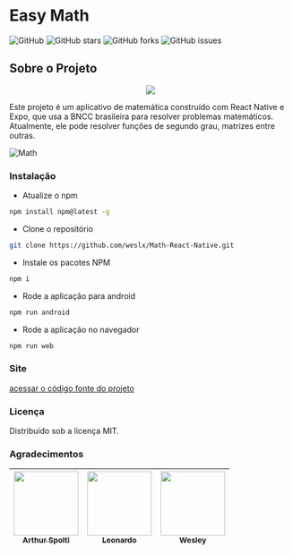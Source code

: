 # Easy Math

![GitHub](https://img.shields.io/github/license/weslx/Math-React-Native)
![GitHub stars](https://img.shields.io/github/stars/weslx/Math-React-Native)
![GitHub forks](https://img.shields.io/github/forks/weslx/Math-React-Native)
![GitHub issues](https://img.shields.io/github/issues/weslx/Math-React-Native)

## Sobre o Projeto

<p align="center">
   <img src="http://img.shields.io/static/v1?label=STATUS&message=EM%20DESENVOLVIMENTO&color=RED&style=for-the-badge" #vitrinedev/>
</p>

Este projeto é um aplicativo de matemática construído com React Native e Expo, que usa a BNCC brasileira para resolver problemas matemáticos. Atualmente, ele pode resolver funções de segundo grau, matrizes entre outras.

![Math](https://i.postimg.cc/MTNFdCZK/easymath.png)

### Instalação

- Atualize o npm

```sh
npm install npm@latest -g
```

- Clone o repositório

```sh
git clone https://github.com/weslx/Math-React-Native.git
```

- Instale os pacotes NPM

```sh
npm i
```

- Rode a aplicação para android

```sh
npm run android
```

- Rode a aplicação no navegador

```sh
npm run web
```

### Site

[acessar o código fonte do projeto](https://siteintegrador.vercel.app/)

### Licença

Distribuído sob a licença MIT.

### Agradecimentos

| [<img src="https://avatars.githubusercontent.com/u/128839442?v=4" width=115><br><sub>Arthur Spolti</sub>](https://github.com/arthurlspolti) | [<img src="https://avatars.githubusercontent.com/u/118075509?v=4" width=115><br><sub>Leonardo</sub>](https://github.com/leofelixpro) | [<img src="https://avatars.githubusercontent.com/u/80607779?v=4" width=115><br><sub>Wesley</sub>](https://github.com/weslx) |
| :-----------------------------------------------------------------------------------------------------------------------------------------: | :----------------------------------------------------------------------------------------------------------------------------------: | --------------------------------------------------------------------------------------------------------------------------- |
